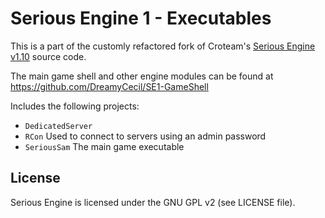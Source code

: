 # Serious Engine 1 - Executables

This is a part of the customly refactored fork of Croteam's [Serious Engine v1.10](https://github.com/Croteam-official/Serious-Engine) source code.

The main game shell and other engine modules can be found at https://github.com/DreamyCecil/SE1-GameShell

Includes the following projects:

* `DedicatedServer`
* `RCon` Used to connect to servers using an admin password
* `SeriousSam` The main game executable

License
-------

Serious Engine is licensed under the GNU GPL v2 (see LICENSE file).
